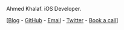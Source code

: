 Ahmed Khalaf.
iOS Developer.

[[Blog](https://ahmedk92.github.io/Blog/) - [GitHub](https://github.com/ahmedk92) - [Email](mailto:ahmedkhalaf.92@gmail.com) - [Twitter](https://twitter.com/ahmedkhalaf_92) - [Book a call](https://calendly.com/ahmedkhalaf-92)]
